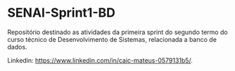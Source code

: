# SENAI-Sprint1-BD
Repositório destinado as atividades da primeira sprint do segundo termo do curso técnico de Desenvolvimento de Sistemas, relacionada a banco de dados.  

Linkedin: https://www.linkedin.com/in/caic-mateus-0579131b5/.